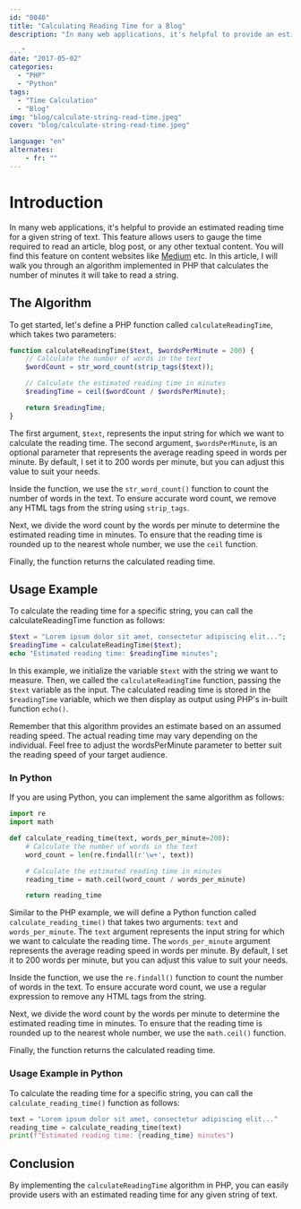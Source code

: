 ```yaml
---
id: "0040"
title: "Calculating Reading Time for a Blog"
description: "In many web applications, it's helpful to provide an estimated reading time for a given string of text. This feature allows users to gauge the time required to read an article, blog post, or any other textual content. 

..."
date: "2017-05-02"
categories: 
  - "PHP"
  - "Python"
tags: 
  - "Time Calculation"
  - "Blog"
img: "blog/calculate-string-read-time.jpeg"
cover: "blog/calculate-string-read-time.jpeg"

language: "en"
alternates:
    - fr: ""
---
```


# Introduction
In many web applications, it's helpful to provide an estimated reading time for a given string of text. This feature allows users to gauge the time required to read an article, blog post, or any other textual content. You will find this feature on content websites like [Medium](https://www.medium.com) etc. In this article, I will walk you through an algorithm implemented in PHP that calculates the number of minutes it will take to read a string.

## The Algorithm
To get started, let's define a PHP function called `calculateReadingTime`, which takes two parameters:

```php
function calculateReadingTime($text, $wordsPerMinute = 200) {
    // Calculate the number of words in the text
    $wordCount = str_word_count(strip_tags($text));

    // Calculate the estimated reading time in minutes
    $readingTime = ceil($wordCount / $wordsPerMinute);

    return $readingTime;
}
```

The first argument, `$text`, represents the input string for which we want to calculate the reading time. The second argument, `$wordsPerMinute`, is an optional parameter that represents the average reading speed in words per minute. By default, I set it to 200 words per minute, but you can adjust this value to suit your needs.

Inside the function, we use the `str_word_count()` function to count the number of words in the text. To ensure accurate word count, we remove any HTML tags from the string using `strip_tags`.

Next, we divide the word count by the words per minute to determine the estimated reading time in minutes. To ensure that the reading time is rounded up to the nearest whole number, we use the `ceil` function.

Finally, the function returns the calculated reading time.

## Usage Example
To calculate the reading time for a specific string, you can call the calculateReadingTime function as follows:

```php 
$text = "Lorem ipsum dolor sit amet, consectetur adipiscing elit...";
$readingTime = calculateReadingTime($text);
echo "Estimated reading time: $readingTime minutes";
```
In this example, we initialize the variable `$text` with the string we want to measure. Then, we called the `calculateReadingTime` function, passing the `$text` variable as the input. The calculated reading time is stored in the `$readingTime` variable, which we then display as output using PHP's in-built function `echo()`.

Remember that this algorithm provides an estimate based on an assumed reading speed. The actual reading time may vary depending on the individual. Feel free to adjust the wordsPerMinute parameter to better suit the reading speed of your target audience.


### In Python
If you are using Python, you can implement the same algorithm as follows:

```python
import re
import math

def calculate_reading_time(text, words_per_minute=200):
    # Calculate the number of words in the text
    word_count = len(re.findall(r'\w+', text))

    # Calculate the estimated reading time in minutes
    reading_time = math.ceil(word_count / words_per_minute)

    return reading_time
```

Similar to the PHP example, we will define a Python function called `calculate_reading_time()` that takes two arguments: `text` and `words_per_minute`. The `text` argument represents the input string for which we want to calculate the reading time. The `words_per_minute` argument represents the average reading speed in words per minute. By default, I set it to 200 words per minute, but you can adjust this value to suit your needs.

Inside the function, we use the `re.findall()` function to count the number of words in the text. To ensure accurate word count, we use a regular expression to remove any HTML tags from the string.

Next, we divide the word count by the words per minute to determine the estimated reading time in minutes. To ensure that the reading time is rounded up to the nearest whole number, we use the `math.ceil()` function.

Finally, the function returns the calculated reading time.

### Usage Example in Python
To calculate the reading time for a specific string, you can call the `calculate_reading_time()` function as follows:

```python
text = "Lorem ipsum dolor sit amet, consectetur adipiscing elit..."
reading_time = calculate_reading_time(text)
print(f"Estimated reading time: {reading_time} minutes")
```

## Conclusion
By implementing the `calculateReadingTime` algorithm in PHP, you can easily provide users with an estimated reading time for any given string of text. 
